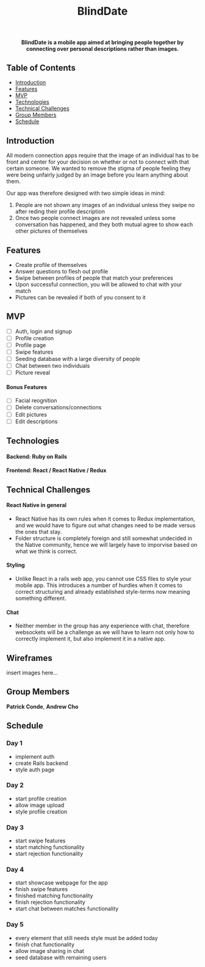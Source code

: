 <h1 align="center"> BlindDate </h1> <br>
<h4 align="center">
    BlindDate is a mobile app aimed at bringing people together by connecting over personal descriptions rather than images.
</h4>

## Table of Contents

- [Introduction](#introduction)
- [Features](#features)
- [MVP](#mvp)
- [Technologies](#technologies)
- [Technical Challenges](#technical-challenges)
- [Group Members](#group-members)
- [Schedule](#schedule)


## Introduction

All modern connection apps require that the image of an individual has to be front and center 
for your decision on whether or not to connect with that certain someone. We wanted to remove the stigma of people feeling they were
being unfairly judged by an image before you learn anything about them.

Our app was therefore designed with two simple ideas in mind:

1. People are not shown any images of an individual unless they swipe no after reding their profile description
2. Once two people connect images are not revealed unless some conversation has happened, and they both mutual agree to show each other pictures of themselves

## Features

* Create profile of themselves
* Answer questions to flesh out profile
* Swipe between profiles of people that match your preferences
* Upon successful connection, you will be allowed to chat with your match
* Pictures can be revealed if both of you consent to it

## MVP

   - [ ] Auth, login and signup
   - [ ] Profile creation
   - [ ] Profile page
   - [ ] Swipe features
   - [ ] Seeding database with a large diversity of people
   - [ ] Chat between two individuals
   - [ ] Picture reveal
   
#### Bonus Features
   - [ ] Facial reognition
   - [ ] Delete conversations/connections
   - [ ] Edit pictures
   - [ ] Edit descriptions

## Technologies
  #### Backend: Ruby on Rails
  #### Frontend: React / React Native / Redux

## Technical Challenges

#### React Native in general
+ React Native has its own rules when it comes to Redux implementation, and we would have to figure out what changes need to be made versus the ones that stay. 
+ Folder structure is completely foreign and still somewhat undecided in the Native community, hence we will largely have to imporvise based on what we think is correct.

#### Styling
+ Unlike React in a rails web app, you cannot use CSS files to style your mobile app. This introduces a number of hurdles when it comes to correct structuring and already established style-terms now meaning something different.

#### Chat
+ Neither member in the group has any experience with chat, therefore websockets will be a challenge as we will have to learn not only how to correctly implement it, but also implement it in a native app.

## Wireframes

insert images here...
 
## Group Members

**Patrick Conde**,
**Andrew Cho**

## Schedule

### Day 1
  - implement auth
  - create Rails backend
  - style auth page

### Day 2
  - start profile creation
  - allow image upload
  - style profile creation

### Day 3
 - start swipe features
 - start matching functionality
 - start rejection functionality

### Day 4
  - start showcase webpage for the app
  - finish swipe features
  - finished matching functionality
  - finish rejection functionality
  - start chat between matches functionality

### Day 5
  - every element that still needs style must be added today
  - finish chat functionality
  - allow image sharing in chat
  - seed database with remaining users
